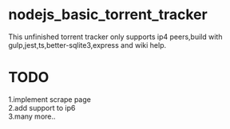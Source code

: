 # nodejs_basic_torrent_tracker
This unfinished torrent tracker only supports ip4 peers,build with gulp,jest,ts,better-sqlite3,express and wiki help.
# TODO
1.implement scrape page\
2.add support to ip6\
3.many more..
